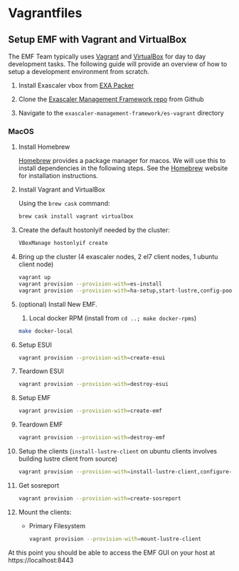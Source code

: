 # Vagrantfiles

## Setup EMF with Vagrant and VirtualBox

The EMF Team typically uses [Vagrant](https://www.vagrantup.com) and [VirtualBox](https://www.virtualbox.org/wiki/Downloads) for day to day development tasks. The following guide will provide an overview of how to setup a development environment from scratch.

1. Install Exascaler vbox from [EXA Packer](https://github.com/whamcloud/exa-packer/)

1. Clone the [Exascaler Management Framework repo](https://github.com/whamcloud/exascaler-management-framework/) from Github

1. Navigate to the `exascaler-management-framework/es-vagrant` directory

### MacOS

1. Install Homebrew

   [Homebrew](https://brew.sh/) provides a package manager for macos. We will use this to install dependencies in the following steps. See the [Homebrew](https://brew.sh) website for installation instructions.

1. Install Vagrant and VirtualBox

   Using the `brew cask` command:

   ```sh
   brew cask install vagrant virtualbox
   ```

1. Create the default hostonlyif needed by the cluster:

   ```sh
   VBoxManage hostonlyif create
   ```

1. Bring up the cluster (4 exascaler nodes, 2 el7 client nodes, 1 ubuntu client node)

   ```sh
   vagrant up
   vagrant provision --provision-with=es-install
   vagrant provision --provision-with=ha-setup,start-lustre,config-pools
   ```

1. (optional) Install New EMF.

   1. Local docker RPM (install from `cd ..; make docker-rpms`)

   ```sh
   make docker-local
   ```

1. Setup ESUI

   ```sh
   vagrant provision --provision-with=create-esui
   ```

1. Teardown ESUI

   ```sh
   vagrant provision --provision-with=destroy-esui
   ```

1. Setup EMF

   ```sh
   vagrant provision --provision-with=create-emf
   ```

1. Teardown EMF

   ```sh
   vagrant provision --provision-with=destroy-emf
   ```

1. Setup the clients (`install-lustre-client` on ubuntu clients involves building lustre client from source)

   ```sh
   vagrant provision --provision-with=install-lustre-client,configure-lustre-client-network
   ```

1. Get sosreport

   ```sh
   vagrant provision --provision-with=create-sosreport
   ```

1. Mount the clients:

   - Primary Filesystem

     ```sh
     vagrant provision --provision-with=mount-lustre-client
     ```

At this point you should be able to access the EMF GUI on your host at https://localhost:8443
